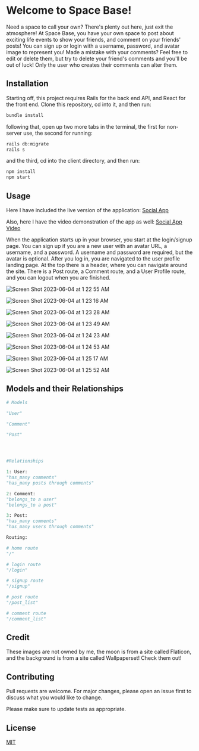 # Welcome to Space Base!

Need a space to call your own? There's plenty out here, just exit the atmosphere! At Space Base, you have your own space to post about exciting life events to show your friends, and comment on your friends' posts! You can sign up or login with a username, password, and avatar image to represent you! Made a mistake with your comments? Feel free to edit or delete them, but try to delete your friend's comments and you'll be out of luck! Only the user who creates their comments can alter them.

## Installation

Starting off, this project requires Rails for the back end API, and React for the front end. Clone this repository, cd into it, and then run:

```bash
bundle install 
```

following that, open up two more tabs in the terminal, the first for non-server use, the second for running:

 ```bash
rails db:migrate
rails s
```

and the third, cd into the client directory, and then run: 

 ```bash
npm install
npm start
```

## Usage

Here I have included the live version of the application: [Social App](https://social-app-jpxa.onrender.com)

Also, here I have the video demonstration of the app as well: [Social App Video](https://youtu.be/C70Eht4H9Y8)

When the application starts up in your browser, you start at the login/signup page. You can sign up if you are a new user with an avatar URL, a username, and a password. A username and password are required, but the avatar is optional. After you log in, you are navigated to the user profile landing page. At the top there is a header, where you can navigate around the site. There is a Post route, a Comment route, and a User Profile route, and you can logout when you are finished.

![Screen Shot 2023-06-04 at 1 22 55 AM](https://github.com/JamesSalcedo001/social_app/assets/107723341/7e9590d6-814b-4165-99e7-c8bd01f15b1a)


![Screen Shot 2023-06-04 at 1 23 16 AM](https://github.com/JamesSalcedo001/social_app/assets/107723341/6cb22b82-ebeb-444c-84bd-3369005ca188)


![Screen Shot 2023-06-04 at 1 23 28 AM](https://github.com/JamesSalcedo001/social_app/assets/107723341/53e28780-4f87-4682-8b94-e49eea5aaa29)

![Screen Shot 2023-06-04 at 1 23 49 AM](https://github.com/JamesSalcedo001/social_app/assets/107723341/223b62e5-4c54-4062-b58a-fc4434e71dbf)


![Screen Shot 2023-06-04 at 1 24 23 AM](https://github.com/JamesSalcedo001/social_app/assets/107723341/724df68c-247b-47cc-8fb3-a7e0598422a1)


![Screen Shot 2023-06-04 at 1 24 53 AM](https://github.com/JamesSalcedo001/social_app/assets/107723341/6354040d-b4c4-462f-afa7-837fe8a8af8c)

![Screen Shot 2023-06-04 at 1 25 17 AM](https://github.com/JamesSalcedo001/social_app/assets/107723341/3148c311-f177-4540-a8ea-8359ec02a6c2)

![Screen Shot 2023-06-04 at 1 25 52 AM](https://github.com/JamesSalcedo001/social_app/assets/107723341/61d7445e-32f3-4b30-beed-262b289233e9)



## Models and their Relationships

````python
# Models

"User"

"Comment"

"Post"




#Relationships

1: User:
"has_many comments"
"has_many posts through comments"

2: Comment:
"belongs_to a user"
"belongs_to a post"

3: Post:
"has_many comments"
"has_many users through comments"


````


```python
Routing:

# home route
"/"

# login route
"/login"

# signup route
"/signup"

# post route
"/post_list"

# comment route
"/comment_list"

```

## Credit

These images are not owned by me, the moon is from a site called Flaticon, and the background is from a site called Wallpaperset! Check them out!


## Contributing

Pull requests are welcome. For major changes, please open an issue first
to discuss what you would like to change.

Please make sure to update tests as appropriate.

## License

[MIT](https://choosealicense.com/licenses/mit/)
